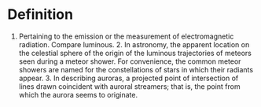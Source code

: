 # Definition

1.  Pertaining to the emission or the measurement of electromagnetic
    radiation. Compare luminous. 2. In astronomy, the apparent location
    on the celestial sphere of the origin of the luminous trajectories
    of meteors seen during a meteor shower. For convenience, the common
    meteor showers are named for the constellations of stars in which
    their radiants appear. 3. In describing auroras, a projected point
    of intersection of lines drawn coincident with auroral streamers;
    that is, the point from which the aurora seems to originate.
